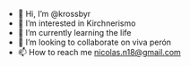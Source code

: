 - 👋 Hi, I’m @krossbyr
- 👀 I’m interested in Kirchnerismo
- 🌱 I’m currently learning the life
- 💞️ I’m looking to collaborate on viva perón
- 📫 How to reach me nicolas.n18@gmail.com

<!---
krossbyr/krossbyr is a ✨ special ✨ repository because its `README.md` (this file) appears on your GitHub profile.
You can click the Preview link to take a look at your changes.
--->
